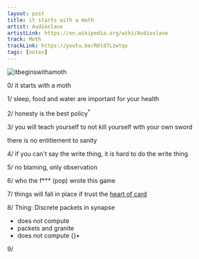 ```yaml
---
layout: post
title: it starts with a moth
artist: Audioslave
artistLink: https://en.wikipedia.org/wiki/Audioslave
track: Moth
trackLink: https://youtu.be/RKtd7Lzwtqs
tags: [notes]
---
```


![itbeginswithamoth](https://i.imgur.com/ALVUE6F.png)

0/ it starts with a moth

1/ sleep, food and water are important for your health 

2/ honesty is the best policy<sup>*</sup>

3/ you will teach yourself to not kill yourself with your own sword

there is no entitlement to sanity

4/ if you can't say the write thing, it is hard to do the write thing

5/ no blaming, only observation

6/ who the f*** (pop) wrote this game

7/ things will fall in place if trust the <u>heart of card</u>

8/ Thing: Discrete packets in synapse

- does not compute 
- packets and granite
- does not compute {}•

9/
